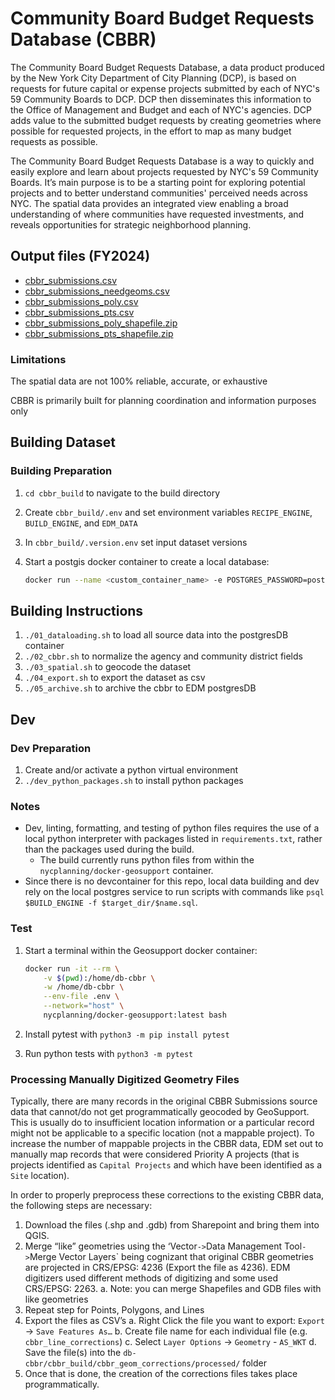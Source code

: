 # Community Board Budget Requests Database (CBBR)

The Community Board Budget Requests Database, a data product produced by the New York City Department of City Planning (DCP), is based on requests for future capital or expense projects submitted by each of NYC's 59 Community Boards to DCP.  DCP then disseminates this information to the Office of Management and Budget and each of NYC's agencies.  DCP adds value to the submitted budget requests by creating geometries where possible for requested projects, in the effort to map as many budget requests as possible.

The Community Board Budget Requests Database is a way to quickly and easily explore and learn about projects requested by NYC's 59 Community Boards.  It’s main purpose is to be a starting point for exploring potential projects and to better understand communities' perceived needs across NYC.  The spatial data provides an integrated view enabling a broad understanding of where communities have requested investments, and reveals opportunities for strategic neighborhood planning.

## Output files (FY2024)

- [cbbr_submissions.csv](https://raw.githubusercontent.com/NYCPlanning/db-cbbr/master/cbbr_build/output/FY2024/cbbr_submissions.csv)
- [cbbr_submissions_needgeoms.csv](https://raw.githubusercontent.com/NYCPlanning/db-cbbr/master/cbbr_build/output/FY2024/cbbr_submissions_needgeoms.csv)
- [cbbr_submissions_poly.csv](https://raw.githubusercontent.com/NYCPlanning/db-cbbr/master/cbbr_build/output/FY2024/cbbr_submissions_poly.csv)
- [cbbr_submissions_pts.csv](https://raw.githubusercontent.com/NYCPlanning/db-cbbr/master/cbbr_build/output/FY2024/cbbr_submissions_pts.csv)
- [cbbr_submissions_poly_shapefile.zip](https://raw.githubusercontent.com/NYCPlanning/db-cbbr/master/cbbr_build/output/FY2024/cbbr_submissions_poly_shapefile.zip)
- [cbbr_submissions_pts_shapefile.zip](https://raw.githubusercontent.com/NYCPlanning/db-cbbr/master/cbbr_build/output/FY2024/cbbr_submissions_pts_shapefile.zip)

### Limitations

The spatial data are not 100% reliable, accurate, or exhaustive

CBBR is primarily built for planning coordination and information purposes only

## Building Dataset

### Building Preparation

1. `cd cbbr_build` to navigate to the build directory
2. Create `cbbr_build/.env` and set environment variables `RECIPE_ENGINE`, `BUILD_ENGINE`, and `EDM_DATA`
3. In `cbbr_build/.version.env` set input dataset versions
4. Start a postgis docker container to create a local database:

    ```bash
    docker run --name <custom_container_name> -e POSTGRES_PASSWORD=postgres -p 5432:5432 -d postgis/postgis
    ```

## Building Instructions

1. `./01_dataloading.sh` to load all source data into the postgresDB container
2. `./02_cbbr.sh` to normalize the agency and community district fields
3. `./03_spatial.sh` to geocode the dataset
4. `./04_export.sh` to export the dataset as csv
5. `./05_archive.sh` to archive the cbbr to EDM postgresDB

## Dev

### Dev Preparation

1. Create and/or activate a python virtual environment
2. `./dev_python_packages.sh` to install python packages

### Notes

- Dev, linting, formatting, and testing of python files requires the use of a local python interpreter with packages listed in `requirements.txt`, rather than the packages used during the build.
  - The build currently runs python files from within the `nycplanning/docker-geosupport` container.
- Since there is no devcontainer for this repo, local data building and dev rely on the local postgres service to run scripts with commands like `psql $BUILD_ENGINE -f $target_dir/$name.sql`.

### Test

1. Start a terminal within the Geosupport docker container:

    ```bash
    docker run -it --rm \
        -v $(pwd):/home/db-cbbr \
        -w /home/db-cbbr \
        --env-file .env \
        --network="host" \
        nycplanning/docker-geosupport:latest bash
    ```

2. Install pytest with `python3 -m pip install pytest`
3. Run python tests with `python3 -m pytest`


### Processing Manually Digitized Geometry Files

Typically, there are many records in the original CBBR Submissions source data that cannot/do not get programmatically geocoded by GeoSupport. This is usually do to insufficient location information or a particular record might not be applicable to a specific location (not a mappable project). To increase the number of mappable projects in the CBBR data, EDM set out to manually map records that were considered Priority A projects (that is projects identified as `Capital Projects` and which have been identified as a `Site` location).

In order to properly preprocess these corrections to the existing CBBR data, the following steps are necessary: 

1. Download the files (.shp and .gdb) from Sharepoint and bring them into QGIS.
2. Merge “like” geometries using the ‘Vector` -> `Data Management Tool` -> `Merge Vector Layers` being cognizant that original CBBR geometries are projected in CRS/EPSG: 4236 (Export the file as 4236). EDM digitizers used different methods of digitizing and some used CRS/EPSG: 2263.
    a. Note: you can merge Shapefiles and GDB files with like geometries 
3. Repeat step for Points, Polygons, and Lines
4. Export the files as CSV’s
    a. Right Click the file you want to export: `Export` -> `Save Features As…` 
    b. Create file name for each individual file (e.g. `cbbr_line_corrections`)
    c. Select `Layer Options` -> `Geometry` - `AS_WKT`
    d. Save the file(s) into the `db-cbbr/cbbr_build/cbbr_geom_corrections/processed/` folder 
5. Once that is done, the creation of the corrections files takes place programmatically.
